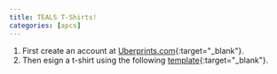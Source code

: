 ```yaml
---
title: TEALS T-Shirts!
categories: [apcs]
---
```

1. First create an account at [Uberprints.com](http://wwww.uberprints.com){:target="_blank"}.
2. Then esign a t-shirt using the following [template](http://www.uberprints.com/designs/shared/735043/uqwrll3hdjh6dvnpb8p2){:target="_blank"}.
